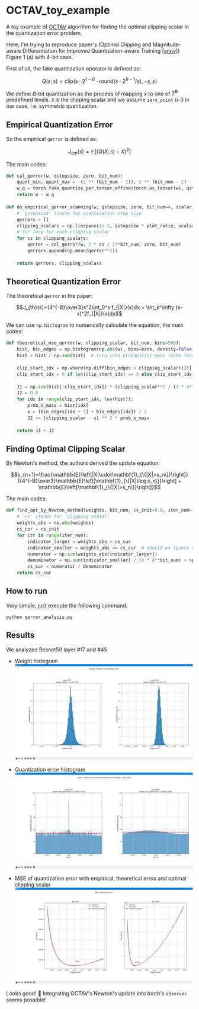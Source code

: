 # OCTAV_toy_example
A toy example of [OCTAV](https://arxiv.org/abs/2206.06501) algorithm for finding the optimal clipping scalar in the quantization error problem.

Here, I'm trying to reproduce paper's (Optimal Clipping and Magnitude-aware Differentiation for Improved Quantization-aware Training [[arxiv](https://arxiv.org/abs/2206.06501)]) Figure 1 (a) with 4-bit case.

First of all, the fake quantization operator is defined as:
```math
Q(x;s) = \text{clip}(s\cdot2^{1-B}\cdot\text{round}(x\cdot2^{B-1}/s), -s, s)
```

We define $B$-bit quantization as the process of mapping $x$ to one of $2^B$ predefined levels. $s$ is the clipping scalar and we assume `zero_point` is $0$ in our case, i.e. symmetric quantization.

## Empirical Quantization Error
So the empirical `qerror` is defined as:
```math
J_{em}(s)=\mathbb{E}\left[(Q(X;s)-X)^2\right]
```
The main codes:
```python
def cal_qerror(w, qstepsize, zero, bit_num):
    quant_min, quant_max = -(2 ** (bit_num - 1)), 2 ** (bit_num - 1) - 1
    w_q = torch.fake_quantize_per_tensor_affine(torch.as_tensor(w), qstepsize, zero, quant_min, quant_max).numpy()
    return w - w_q

def do_empirical_qerror_scanning(w, qstepsize, zero, bit_num=4, scalar_num=200, plot_ratio=7.0):
    # `qstepsize` stands for quantization step size
    qerrors = []
    clipping_scalars = np.linspace(1e-2, qstepsize * plot_ratio, scalar_num)
    # for loop for each clipping scalar
    for cs in clipping_scalars:
        qerror = cal_qerror(w, 2 * cs / 2**bit_num, zero, bit_num)
        qerrors.append(np.mean(qerror**2))

    return qerrors, clipping_scalars
```

## Theoretical Quantization Error
The theoretical `qerror` in the paper:
```math
J_{th}(s)={4^{-B}\over3}s^2\int_0^s f_{|X|}(x)dx + \int_s^\infty (s-x)^2f_{|X|}(x)dx
```
We can use `np.histogram` to numerically calculate the equation, the main codes:
```python
def theoretical_mse_qerror(w, clipping_scalar, bit_num, bins=500):
    hist, bin_edges = np.histogram(np.abs(w), bins=bins, density=False)
    hist = hist / np.sum(hist)  # turn into probability mass (note that it is different with density)

    clip_start_idx = np.where(np.diff(bin_edges > clipping_scalar))[0]
    clip_start_idx = 0 if len(clip_start_idx) == 0 else clip_start_idx[0]

    J1 = np.sum(hist[:clip_start_idx]) * (clipping_scalar**2 / (3 * 4**bit_num))
    J2 = 0.0
    for idx in range(clip_start_idx, len(hist)):
        prob_x_mass = hist[idx]
        x = (bin_edges[idx + 1] + bin_edges[idx]) / 2
        J2 += (clipping_scalar - x) ** 2 * prob_x_mass

    return J1 + J2
```

## Finding Optimal Clipping Scalar
By Newton's method, the authors derived the update equation:
```math
s_{n+1}=\frac{\mathbb{E}\left[|X|\cdot\mathbf{1}_{\{|X|>s_n\}}\right]}
{{4^{-B}\over3}\mathbb{E}\left[\mathbf{1}_{\{|X|\leq s_n\}}\right] + \mathbb{E}\left[\mathbf{1}_{\{|X|>s_n\}}\right]}
```
The main codes:
```python
def find_opt_by_Newton_method(weights, bit_num, cs_init=0.0, iter_num=10):
    # `cs` stands for `clipping scalar`
    weights_abs = np.abs(weights)
    cs_cur = cs_init
    for itr in range(iter_num):
        indicator_larger = weights_abs > cs_cur
        indicator_smaller = weights_abs <= cs_cur  # should we ignore case with `==0`?
        numerator = np.sum(weights_abs[indicator_larger])
        denominator = np.sum(indicator_smaller) / (3 * 4**bit_num) + np.sum(indicator_larger)
        cs_cur = numerator / denominator
    return cs_cur
```

## How to run
Very simple, just execute the following command:
```
python qerror_analysis.py
```

## Results
We analyzed Resnet50 layer #17 and #45

- Weight histogram
![Weight histogram](pic/weight_hist.png)

- Quantization error histogram
![QError histogram](pic/qerror_hist.png)

- MSE of quantization error with empirical, theoretical erros and optimal clipping scalar
![MSE qerror](pic/MSE_qerror.png)

Looks good! 👏 Integrating OCTAV's Newton's update into torch's `observer` seems possible!

